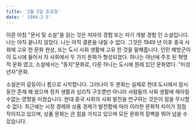 ```yaml
---
title: '2월 5일 토요일'
date: ' 1994-2-5'
---
```

이른 아침 "문서 및 소설"을 읽는 것은 저자의 경험 또는 자기 개발 경험 인 소설입니다. 나는 아직 끝나지 않았다. 나는 아직 결론을 내릴 수 없다. 그것은 1949 년 이후 중국 사회에 고유 한 문화 현상, 또는 도시 사회 생활에 고유 한 것을 말해줍니다. 인민 해방군이이 도시에 들어서 자 사회에서 두 가지 문화가 형성되었다. 하나는 야난에 주조 된 혁명적 문화 였고, 소설에서는 "동지"문화로, 다른 하나는 도시에 원래 있던 문화였다. "미성년자"문화.

소설은이 갈등이나 틈으로 시작합니다. 그러나이 두 문화는 실제로 현대 도시에서 잠시 동안 존재 해 왔으며 정치 생활과 심리적 구조뿐만 아니라 사람들의 사회 생활에 헤아릴 수없는 영향을 미쳤습니다. 현대 중국 사회의 사회 발전을 연구하는 것은이 점을 무시할 수 없다. 최근에는 시장 경제와 상품 경제가 발전함에 따라 이러한 문화적 차이가 점점 작아지고 있으며, 상품 문화는 큰 힘을 가지고 있으며 모든 문화적 장벽을 뛰어 넘을 수 있습니다.